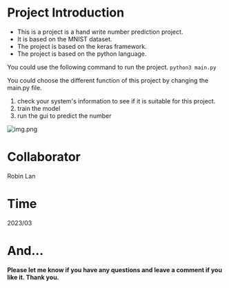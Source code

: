 
# Project Introduction
- This is a project is a hand write number prediction project. 
- It is based on the MNIST dataset. 
- The project is based on the keras framework. 
- The project is based on the python language.

You could use the following command to run the project.
```python3 main.py```

You could choose the different function of this project by changing the main.py file.

1. check your system's information to see if it is suitable for this project.
2. train the model
3. run the gui  to predict the number

![img.png](img.png)

# Collaborator
Robin Lan

# Time
2023/03

# And...
**Please let me know if you have any questions and leave a comment if you like it. 
Thank you.**